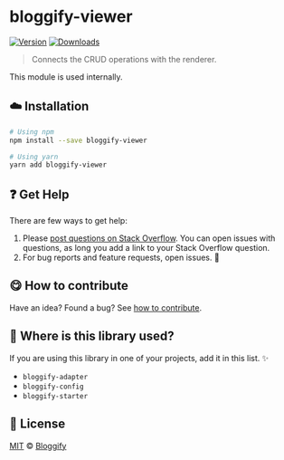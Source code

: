 <!-- Please do not edit this file. Edit the `blah` field in the `package.json` instead. If in doubt, open an issue. -->


















# bloggify-viewer

 [![Version](https://img.shields.io/npm/v/bloggify-viewer.svg)](https://www.npmjs.com/package/bloggify-viewer) [![Downloads](https://img.shields.io/npm/dt/bloggify-viewer.svg)](https://www.npmjs.com/package/bloggify-viewer)







> Connects the CRUD operations with the renderer.






This module is used internally.












## :cloud: Installation

```sh
# Using npm
npm install --save bloggify-viewer

# Using yarn
yarn add bloggify-viewer
```






















## :question: Get Help

There are few ways to get help:



 1. Please [post questions on Stack Overflow](https://stackoverflow.com/questions/ask). You can open issues with questions, as long you add a link to your Stack Overflow question.
 2. For bug reports and feature requests, open issues. :bug:
















## :yum: How to contribute
Have an idea? Found a bug? See [how to contribute][contributing].
















## :dizzy: Where is this library used?
If you are using this library in one of your projects, add it in this list. :sparkles:

 - `bloggify-adapter`
 - `bloggify-config`
 - `bloggify-starter`











## :scroll: License

[MIT][license] © [Bloggify][website]






[license]: /LICENSE
[website]: https://bloggify.org
[contributing]: /CONTRIBUTING.md
[docs]: /DOCUMENTATION.md
